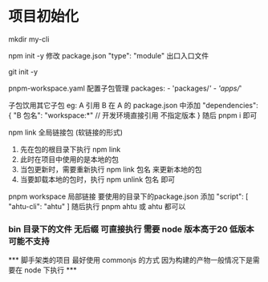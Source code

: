 
# 项目初始化
mkdir my-cli

npm init -y
    修改 package.json
      "type": "module"
      出口入口文件

git init -y

pnpm-workspace.yaml 配置子包管理
  packages:
    - 'packages/*'
    - 'apps/*'

子包饮用其它子包 eg: A 引用 B
    在 A 的 package.json 中添加 
  "dependencies": {
    "B 包名": "workspace:*" // 开发环境直接引用 不指定版本
  }
  随后 pnpm i 即可


npm link 全局链接包 (软链接的形式)
  1. 先在包的根目录下执行 npm link
  2. 此时在项目中使用的是本地的包
  3. 当包更新时，需要重新执行 npm link 包名 来更新本地的包
  4. 当要卸载本地的包时，执行 npm unlink 包名 即可

pnpm workspace 局部链接
  要使用的目录下的package.json 添加
  "script": [
     "ahtu-cli": "ahtu"
  ]
  随后执行 pnpm ahtu 或 ahtu 都可以

### bin 目录下的文件  无后缀 可直接执行 需要 node 版本高于20 低版本可能不支持

*** 脚手架类的项目 最好使用  commonjs 的方式 因为构建的产物一般情况下是需要在 node 下执行 ***

